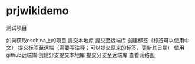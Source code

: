 prjwikidemo
===========

测试项目

如何获取oschina上的项目
提交本地库
提交至远端库
创建标签（标签可以使用中文）
提交标签至远端（需要写注释；可以提交原来的标签，更新其日期）
使用github远端库
创建分支提交本地库
提交分支至远端库
查看网络图
